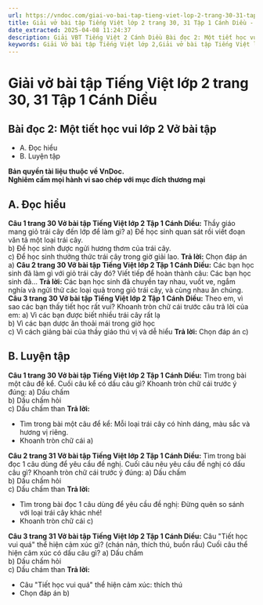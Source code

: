 ```yaml
---
url: https://vndoc.com/giai-vo-bai-tap-tieng-viet-lop-2-trang-30-31-tap-1-canh-dieu-321248
title: Giải vở bài tập Tiếng Việt lớp 2 trang 30, 31 Tập 1 Cánh Diều - VnDoc.com
date_extracted: 2025-04-08 11:24:37
description: Giải VBT Tiếng Việt 2 Cánh Diều Bài đọc 2: Một tiết học vui trang 30 được biên soạn nhằm giúp các em HS học tập tốt môn Tiếng Việt lớp 2 Cánh Diều. Mời các bạn tham khảo.
keywords: Giải Vở bài tập Tiếng Việt lớp 2,Giải vở bài tập Tiếng Việt lớp 2 trang 30 Tập 1 Cánh Diều,Giải Bài đọc 2 Một tiết học vui lớp 2 Cánh Diều Vở bài tập,Bài 7 Thầy cô của em lớp 2 Vở bài tập,Giải VBT Tiếng Việt lớp 2 Tập 1 trang 30 Cánh Diều,Giải Bài đọc 2 Một tiết học vui lớp 2 Cánh Diều,Giải vbt Tiếng Việt lớp 2
---
```


# Giải vở bài tập Tiếng Việt lớp 2 trang 30, 31 Tập 1 Cánh Diều
## **Bài đọc 2: Một tiết học vui lớp 2 Vở bài tập**
  * A. Đọc hiểu
  * B. Luyện tập

**Bản quyền tài liệu thuộc về VnDoc.**  
**Nghiêm cấm mọi hành vi sao chép với mục đích thương mại**
## **A. Đọc hiểu**
**Câu 1 trang 30 Vở bài tập Tiếng Việt lớp 2 Tập 1 Cánh Diều:** Thầy giáo mang giỏ trái cây đến lớp để làm gì?
a\) Để học sinh quan sát rồi viết đoạn văn tả một loại trái cây.  
b\) Để học sinh được ngửi hương thơm của trái cây.  
c\) Để học sinh thưởng thức trái cây trong giờ giải lao.
**Trả lời:**
Chọn đáp án a\)
**Câu 2 trang 30 Vở bài tập Tiếng Việt lớp 2 Tập 1 Cánh Diều:** Các bạn học sinh đã làm gì với giỏ trái cây đó? Viết tiếp để hoàn thành câu:
Các bạn học sinh đã...
**Trả lời:**
Các bạn học sinh đã chuyền tay nhau, vuốt ve, ngắm nghía và ngửi thử các loại quả trong giỏ trái cây, và cùng nhau ăn chúng.
**Câu 3 trang 30 Vở bài tập Tiếng Việt lớp 2 Tập 1 Cánh Diều:** Theo em, vì sao các bạn thấy tiết học rất vui? Khoanh tròn chữ cái trước câu trả lời của em:
a\) Vì các bạn được biết nhiều trái cây rất lạ  
b\) Vì các bạn dược ăn thoải mái trong giờ học  
c\) Vì cách giảng bài của thầy giáo thú vị và dễ hiểu
**Trả lời:**
Chọn đáp án c\)
## **B. Luyện tập**
**Câu 1 trang 30 Vở bài tập Tiếng Việt lớp 2 Tập 1 Cánh Diều:** Tìm trong bài một câu để kể. Cuối câu kể có dấu câu gì? Khoanh tròn chữ cái trước ý đúng:
a\) Dấu chấm  
b\) Dấu chấm hỏi  
c\) Dấu chấm than
**Trả lời:**
  * Tìm trong bài một câu để kể: Mỗi loại trái cây có hình dáng, màu sắc và hương vị riêng.
  * Khoanh tròn chữ cái a\)

**Câu 2 trang 31 Vở bài tập Tiếng Việt lớp 2 Tập 1 Cánh Diều:** Tìm trong bài đọc 1 câu dùng để yêu cầu đề nghị.
Cuối câu nêu yêu cầu đề nghị có dấu câu gì? Khoanh tròn chữ cái trước ý đúng:
a\) Dấu chấm  
b\) Dấu chấm hỏi  
c\) Dấu chấm than
**Trả lời:**
  * Tìm trong bài đọc 1 câu dùng để yêu cầu đề nghị: Đừng quên so sánh với loại trái cây khác nhé\!
  * Khoanh tròn chữ cái c\)

**Câu 3 trang 31 Vở bài tập Tiếng Việt lớp 2 Tập 1 Cánh Diều:** Câu "Tiết học vui quá" thể hiện cảm xúc gì? \(chán nản, thích thú, buồn rầu\)
Cuối câu thể hiện cảm xúc có dấu câu gì?
a\) Dấu chấm  
b\) Dấu chấm hỏi  
c\) Dấu chám than
**Trả lời:**
  * Câu "Tiết học vui quá" thể hiện cảm xúc: thích thú
  * Chọn đáp án b\)

